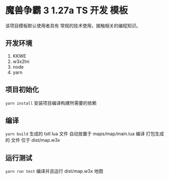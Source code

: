# 魔兽争霸 3 1.27a TS 开发 模板

该项目模板默认使用者具有 常规的技术使用，接触相关的编程知识。

## 开发环境

1. KKWE
2. w3x2lni
3. node
4. yarn

## 项目初始化

`yarn install`
安装项目编译构建所需要的依赖

## 编译

`yarn build`
生成的 tstl lua 文件 自动放置于 maps/map/main.lua
编译 打包生成的 文件 位于 dist/map.w3x

## 运行测试

`yarn run test`
编译并且运行 dist/map.w3x 地图
